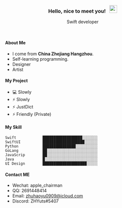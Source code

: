 <h3 align="center"> Hello, nice to meet you! &nbsp;  <img src="https://media.giphy.com/media/hvRJCLFzcasrR4ia7z/giphy.gif" width="25px"> </h3>
<p align="center">Swift developer</p>
<br>

#### About Me
- I come from **China Zhejiang Hangzhou**.
- Self-learning programming.
- Designer
- Artist

#### My Project
- :computer: Slowly
- :zap: Slowly
- :zap: JustDict
- :zap: Friendly (Private)

#### My Skill
```text
Swift            ██████████████████░░░░░░░
SwiftUI          ███████████████████░░░░░░
Python           ███████████████░░░░░░░░░░
GoLang           ██░░░░░░░░░░░░░░░░░░░░░░░
JavaScrip        ██░░░░░░░░░░░░░░░░░░░░░░░
Java             █░░░░░░░░░░░░░░░░░░░░░░░░
UI Design        ████████████████████░░░░░
```

#### Contact ME
- Wechat: apple_chairman
- QQ: 2691448414
- Email: zhuhaoyu0909@icloud.com
- Discord: ZHYuts#5407
